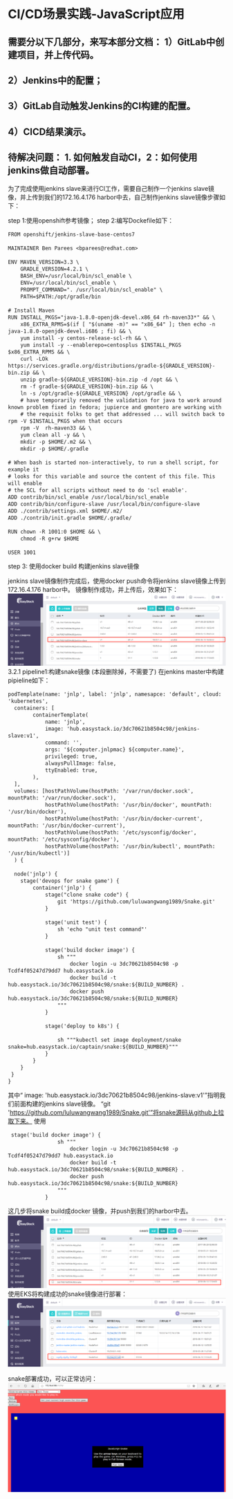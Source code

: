 # CI/CD场景实践-JavaScript应用

## 需要分以下几部分，来写本部分文档： 1）GitLab中创建项目，并上传代码。 
## 2）Jenkins中的配置；
## 3）GitLab自动触发Jenkins的CI构建的配置。
## 4）CICD结果演示。  
## 待解决问题： 1. 如何触发自动CI，2：如何使用jenkins做自动部署。  

为了完成使用jenkins slave来进行CI工作，需要自己制作一个jenkins slave镜像，并上传到我们的172.16.4.176 harbor中去，自己制作jenkins slave镜像步骤如下：

step 1:使用openshift参考镜像；
step 2:编写Dockefile如下：
```
FROM openshift/jenkins-slave-base-centos7

MAINTAINER Ben Parees <bparees@redhat.com>

ENV MAVEN_VERSION=3.3 \
    GRADLE_VERSION=4.2.1 \
    BASH_ENV=/usr/local/bin/scl_enable \
    ENV=/usr/local/bin/scl_enable \
    PROMPT_COMMAND=". /usr/local/bin/scl_enable" \
    PATH=$PATH:/opt/gradle/bin

# Install Maven
RUN INSTALL_PKGS="java-1.8.0-openjdk-devel.x86_64 rh-maven33*" && \
    x86_EXTRA_RPMS=$(if [ "$(uname -m)" == "x86_64" ]; then echo -n java-1.8.0-openjdk-devel.i686 ; fi) && \
    yum install -y centos-release-scl-rh && \
    yum install -y --enablerepo=centosplus $INSTALL_PKGS $x86_EXTRA_RPMS && \
    curl -LOk https://services.gradle.org/distributions/gradle-${GRADLE_VERSION}-bin.zip && \
    unzip gradle-${GRADLE_VERSION}-bin.zip -d /opt && \
    rm -f gradle-${GRADLE_VERSION}-bin.zip && \
    ln -s /opt/gradle-${GRADLE_VERSION} /opt/gradle && \
    # have temporarily removed the validation for java to work around known problem fixed in fedora; jupierce and gmontero are working with
    # the requisit folks to get that addressed ... will switch back to rpm -V $INSTALL_PKGS when that occurs
    rpm -V  rh-maven33 && \
    yum clean all -y && \
    mkdir -p $HOME/.m2 && \
    mkdir -p $HOME/.gradle

# When bash is started non-interactively, to run a shell script, for example it
# looks for this variable and source the content of this file. This will enable
# the SCL for all scripts without need to do 'scl enable'.
ADD contrib/bin/scl_enable /usr/local/bin/scl_enable
ADD contrib/bin/configure-slave /usr/local/bin/configure-slave
ADD ./contrib/settings.xml $HOME/.m2/
ADD ./contrib/init.gradle $HOME/.gradle/

RUN chown -R 1001:0 $HOME && \
    chmod -R g+rw $HOME

USER 1001
```
step 3: 使用docker build 构建jenkins slave镜像


jenkins slave镜像制作完成后，使用docker push命令将jenkins slave镜像上传到172.16.4.176 harbor中。
镜像制作成功，并上传后，效果如下：
![](Images/3/jenkins-slave-docker.png)
3.2.1 pipeline1:构建snake镜像 (本段删除掉，不需要了)
在jenkins master中构建pipieline如下：
```
podTemplate(name: 'jnlp', label: 'jnlp', namesapce: 'default', cloud: 'kubernetes',
  containers: [
        containerTemplate(
            name: 'jnlp',
            image: 'hub.easystack.io/3dc70621b8504c98/jenkins-slave:v1',
            command: '',
            args: '${computer.jnlpmac} ${computer.name}',
            privileged: true,
            alwaysPullImage: false,
            ttyEnabled: true, 
        ),
  ],
  volumes: [hostPathVolume(hostPath: '/var/run/docker.sock', mountPath: '/var/run/docker.sock'),
            hostPathVolume(hostPath: '/usr/bin/docker', mountPath: '/usr/bin/docker'),
            hostPathVolume(hostPath: '/usr/bin/docker-current', mountPath: '/usr/bin/docker-current'),
            hostPathVolume(hostPath: '/etc/sysconfig/docker', mountPath: '/etc/sysconfig/docker'),
            hostPathVolume(hostPath: '/usr/bin/kubectl', mountPath: '/usr/bin/kubectl')]
  ) {

  node('jnlp') {
    stage('devops for snake game') {
        container('jnlp') {
            stage("clone snake code") {
                git 'https://github.com/luluwangwang1989/Snake.git'
            }
            
            stage('unit test') {
                sh 'echo "unit test command"'
            }
            
            stage('build docker image') {
                sh """
                    docker login -u 3dc70621b8504c98 -p Tcdf4f05247d79dd7 hub.easystack.io
                    docker build -t hub.easystack.io/3dc70621b8504c98/snake:${BUILD_NUMBER} .
                    docker push hub.easystack.io/3dc70621b8504c98/snake:${BUILD_NUMBER}
                """
            }
            
            stage('deploy to k8s') {
                
                sh """kubectl set image deployment/snake snake=hub.easystack.io/captain/snake:${BUILD_NUMBER}"""
            }
        }
    }
 }
}
```
其中“  image: 'hub.easystack.io/3dc70621b8504c98/jenkins-slave:v1'”指明我们前面构建的jenkins slave镜像。
“git 'https://github.com/luluwangwang1989/Snake.git'”将snake源码从github上拉取下来。
使用
```
 stage('build docker image') {
                sh """
                    docker login -u 3dc70621b8504c98 -p Tcdf4f05247d79dd7 hub.easystack.io
                    docker build -t hub.easystack.io/3dc70621b8504c98/snake:${BUILD_NUMBER} .
                    docker push hub.easystack.io/3dc70621b8504c98/snake:${BUILD_NUMBER}
                """
            }
```
这几步将snake build成docker 镜像，并push到我们的harbor中去。
![](Images/3/snake-image.png)
使用EKS将构建成功的snake镜像进行部署：
![](Images/3/snake-service.png)

snake部署成功，可以正常访问：
![](Images/3/visit-snake.png)
